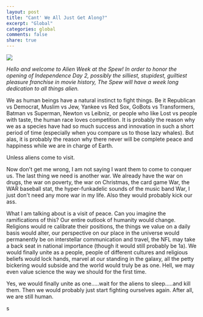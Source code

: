```yaml
---
layout: post
title: "Cant' We All Just Get Along?"
excerpt: "Global"
categories: global
comments: false
share: true
---
```


![](https://s-media-cache-ak0.pinimg.com/736x/6a/be/f8/6abef8773f6adfe1f4f32e16464a75e2.jpg)



*Hello and welcome to Alien Week at the Spew! In order to honor the opening of Independence Day 2, possibly the silliest, stupidest, guiltiest pleasure franchise in movie history, The Spew will have a week long dedication to all things alien.*



We as human beings have a natural instinct to fight things. Be it Republican vs Democrat, Muslim vs Jew, Yankee vs Red Sox, GoBots vs Transformers, Batman vs Superman, Newton vs Leibniz, or people who like Lost vs people with taste, the human race loves competition. It is probably the reason why we as a species have had so much success and innovation in such a short period of time (especially when you compare us to those lazy whales). But alas, it is probably the reason why there never will be complete peace and happiness while we are in charge of Earth.

Unless aliens come to visit.


Now don't get me wrong, I am not saying I want them to come to conquer us. The last thing we need is another war. We already have the war on drugs, the war on poverty, the war on Christmas, the card game War, the WAR baseball stat, the hyper-funkadelic sounds of the music band War, I just don't need any more war in my life. Also they would probably kick our ass.

What I am talking about is a visit of peace. Can you imagine the ramifications of this? Our entire outlook of humanity would change. Religions would re calibrate their positions, the things we value on a daily basis would alter, our perspective on our place in the universe would permanently be on interstellar communication and travel, the NFL may take a back seat in national importance (though it would still probably be 1a). We would finally unite as a people, people of different cultures and religious beliefs would lock hands, marvel at our standing in the galaxy, all the petty bickering would subside and the world would truly be as one. Hell, we may even value science the way we should for the first time.

Yes, we would finally unite as one.....wait for the aliens to sleep.....and kill them. Then we would probably just start fighting ourselves again. After all, we are still human.





s